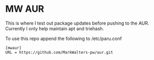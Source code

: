 # MW AUR

This is where I test out package updates before pushing to the AUR.  Currently I only help maintain apt and triehash. 

To use this repo append the following to /etc/paru.conf
```
[mwaur]
URL = https://github.com/MarkWalters-pw/aur.git
```
